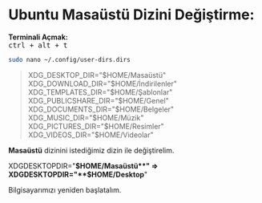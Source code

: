

# Ubuntu Masaüstü Dizini Değiştirme:

**Terminali Açmak:**  
<kbd>ctrl + alt + t</kbd>

```sh 
sudo nano ~/.config/user-dirs.dirs
```

> XDG_DESKTOP_DIR="$HOME/Masaüstü"    
> XDG_DOWNLOAD_DIR="$HOME/İndirilenler"     
> XDG_TEMPLATES_DIR="$HOME/Şablonlar"      
> XDG_PUBLICSHARE_DIR="$HOME/Genel"      
> XDG_DOCUMENTS_DIR="$HOME/Belgeler"     
> XDG_MUSIC_DIR="$HOME/Müzik"     
> XDG_PICTURES_DIR="$HOME/Resimler"      
> XDG_VIDEOS_DIR="$HOME/Videolar"     

**Masaüstü**  dizinini istediğimiz dizin ile değiştirelim.

XDGDESKTOPDIR="**$HOME/Masaüstü**" => XDGDESKTOPDIR="**$HOME/Desktop**"   

Bilgisayarımızı yeniden başlatalım.


